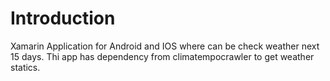 # Introduction 
Xamarin Application for Android and IOS where can be check weather next 15 days.
Thi app has dependency from climatempocrawler to get weather statics.
